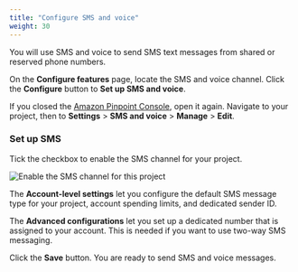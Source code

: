 ```yaml
---
title: "Configure SMS and voice"
weight: 30
---
```


You will use SMS and voice to send SMS text messages from shared or reserved phone numbers.

On the **Configure features** page, locate the SMS and voice channel. Click the **Configure** button to **Set up SMS and voice**.

If you closed the [Amazon Pinpoint Console](https://console.aws.amazon.com/pinpoint/), open it again. Navigate to your project, then to **Settings** > **SMS and voice** > **Manage** > **Edit**.

### Set up SMS

Tick the checkbox to enable the SMS channel for your project.

![Enable the SMS channel for this project](/images/set-up-sms.png)

The **Account-level settings** let you configure the default SMS message type for your project, account spending limits, and dedicated sender ID. 

The **Advanced configurations** let you set up a dedicated number that is assigned to your account. This is needed if you want to use two-way SMS messaging.

Click the **Save** button. You are ready to send SMS and voice messages.
